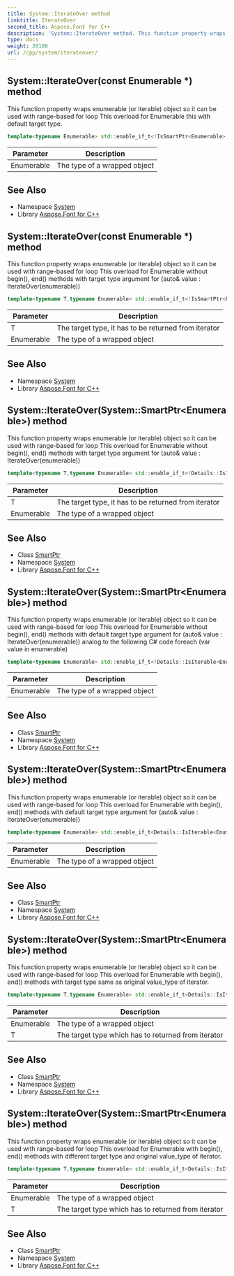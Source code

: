 ```yaml
---
title: System::IterateOver method
linktitle: IterateOver
second_title: Aspose.Font for C++
description: 'System::IterateOver method. This function property wraps enumerable (or iterable) object so it can be used with range-based for loop This overload for Enumerable this with default target type in C++.'
type: docs
weight: 20100
url: /cpp/system/iterateover/
---
```

## System::IterateOver(const Enumerable *) method


This function property wraps enumerable (or iterable) object so it can be used with range-based for loop This overload for Enumerable this with default target type.

```cpp
template<typename Enumerable> std::enable_if_t<!IsSmartPtr<Enumerable>::value, Details::EnumeratorAdapter<Enumerable, Details::ValueTypeOfEnumerable<Enumerable>, Enumerable *>> System::IterateOver(const Enumerable *enumerable)
```


| Parameter | Description |
| --- | --- |
| Enumerable | The type of a wrapped object |

## See Also

* Namespace [System](../)
* Library [Aspose.Font for C++](../../)
## System::IterateOver(const Enumerable *) method


This function property wraps enumerable (or iterable) object so it can be used with range-based for loop This overload for Enumerable without begin(), end() methods with target type argument for (auto& value : IterateOver<SomeType>(enumerable))

```cpp
template<typename T,typename Enumerable> std::enable_if_t<!IsSmartPtr<Enumerable>::value, Details::EnumeratorAdapter<Enumerable, T, Enumerable *>> System::IterateOver(const Enumerable *enumerable)
```


| Parameter | Description |
| --- | --- |
| T | The target type, it has to be returned from iterator |
| Enumerable | The type of a wrapped object |

## See Also

* Namespace [System](../)
* Library [Aspose.Font for C++](../../)
## System::IterateOver(System::SmartPtr\<Enumerable\>) method


This function property wraps enumerable (or iterable) object so it can be used with range-based for loop This overload for Enumerable without begin(), end() methods with target type argument for (auto& value : IterateOver<SomeType>(enumerable))

```cpp
template<typename T,typename Enumerable> std::enable_if_t<!Details::IsIterable<Enumerable>::value, Details::EnumeratorAdapter<Enumerable, T>> System::IterateOver(System::SmartPtr<Enumerable> enumerable)
```


| Parameter | Description |
| --- | --- |
| T | The target type, it has to be returned from iterator |
| Enumerable | The type of a wrapped object |

## See Also

* Class [SmartPtr](../smartptr/)
* Namespace [System](../)
* Library [Aspose.Font for C++](../../)
## System::IterateOver(System::SmartPtr\<Enumerable\>) method


This function property wraps enumerable (or iterable) object so it can be used with range-based for loop This overload for Enumerable without begin(), end() methods with default target type argument for (auto& value : IterateOver(enumerable)) analog to the following C# code foreach (var value in enumerable)

```cpp
template<typename Enumerable> std::enable_if_t<!Details::IsIterable<Enumerable>::value, Details::EnumeratorAdapter<Enumerable>> System::IterateOver(System::SmartPtr<Enumerable> enumerable)
```


| Parameter | Description |
| --- | --- |
| Enumerable | The type of a wrapped object |

## See Also

* Class [SmartPtr](../smartptr/)
* Namespace [System](../)
* Library [Aspose.Font for C++](../../)
## System::IterateOver(System::SmartPtr\<Enumerable\>) method


This function property wraps enumerable (or iterable) object so it can be used with range-based for loop This overload for Enumerable with begin(), end() methods with default target type argument for (auto& value : IterateOver(enumerable))

```cpp
template<typename Enumerable> std::enable_if_t<Details::IsIterable<Enumerable>::value, System::SmartPtr<Enumerable>> System::IterateOver(System::SmartPtr<Enumerable> enumerable)
```


| Parameter | Description |
| --- | --- |
| Enumerable | The type of a wrapped object |

## See Also

* Class [SmartPtr](../smartptr/)
* Namespace [System](../)
* Library [Aspose.Font for C++](../../)
## System::IterateOver(System::SmartPtr\<Enumerable\>) method


This function property wraps enumerable (or iterable) object so it can be used with range-based for loop This overload for Enumerable with begin(), end() methods with target type same as original value_type of iterator.

```cpp
template<typename T,typename Enumerable> std::enable_if_t<Details::IsIterable<Enumerable>::value &&std::is_same<typename Details::ReturnTypeTrait<T>::ReturnType, Details::IterableValueType<Enumerable>>::value, System::SmartPtr<Enumerable>> System::IterateOver(System::SmartPtr<Enumerable> enumerable)
```


| Parameter | Description |
| --- | --- |
| Enumerable | The type of a wrapped object |
| T | The target type which has to returned from iterator |

## See Also

* Class [SmartPtr](../smartptr/)
* Namespace [System](../)
* Library [Aspose.Font for C++](../../)
## System::IterateOver(System::SmartPtr\<Enumerable\>) method


This function property wraps enumerable (or iterable) object so it can be used with range-based for loop This overload for Enumerable with begin(), end() methods with different target type and original value_type of iterator.

```cpp
template<typename T,typename Enumerable> std::enable_if_t<Details::IsIterable<Enumerable>::value &&!std::is_same<typename Details::ReturnTypeTrait<T>::ReturnType, Details::IterableValueType<Enumerable>>::value, Details::CppIteratorAdapter<Enumerable, T>> System::IterateOver(System::SmartPtr<Enumerable> enumerable)
```


| Parameter | Description |
| --- | --- |
| Enumerable | The type of a wrapped object |
| T | The target type which has to returned from iterator |

## See Also

* Class [SmartPtr](../smartptr/)
* Namespace [System](../)
* Library [Aspose.Font for C++](../../)

